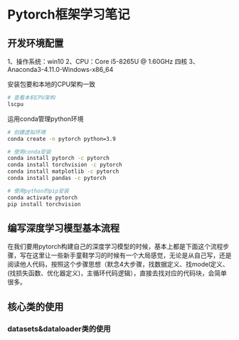# Pytorch框架学习笔记

## 开发环境配置
1、操作系统：win10
2、CPU：Core i5-8265U @ 1.60GHz 四核
3、Anaconda3-4.11.0-Windows-x86_64

安装包要和本地的CPU架构一致
```bash
# 查看本机CPU架构
lscpu
```

运用conda管理python环境
```bash
# 创建虚拟环境
conda create -n pytorch python=3.9

# 使用conda安装
conda install pytorch -c pytorch
conda install torchvision -c pytorch
conda install matplotlib -c pytorch
conda install pandas -c pytorch

# 使用python的pip安装
conda activate pytorch
pip install torchvision
```


## 编写深度学习模型基本流程
在我们要用pytorch构建自己的深度学习模型的时候，基本上都是下面这个流程步骤，写在这里让一些新手童鞋学习的时候有一个大局感觉，无论是从自己写，还是阅读他人代码，按照这个步骤思想（默念4大步骤，找数据定义、找model定义、(找损失函数、优化器定义)，主循环代码逻辑），直接去找对应的代码块，会简单很多。

## 核心类的使用
### datasets&dataloader类的使用

